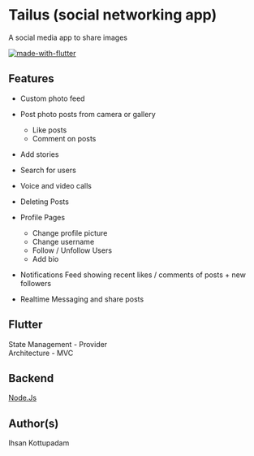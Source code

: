 # Tailus (social networking app)
A social media app to share images

[![made-with-flutter](https://img.shields.io/badge/Made%20with-Flutter-1f425f.svg)](https://flutter.dev/) 


## Features

* Custom photo feed 
 * Post photo posts from camera or gallery
   * Like posts
   * Comment on posts
 * Add stories

 * Search for users
 * Voice and video calls

 * Deleting Posts
 * Profile Pages
   * Change profile picture
   * Change username
   * Follow / Unfollow Users
   * Add bio
 * Notifications Feed showing recent likes / comments of posts + new followers
 * Realtime Messaging and share posts

## Flutter
 State Management - Provider<br>
Architecture - MVC
## Backend
<a href="https://nodejs.org/en/">  Node.Js</a>

## Author(s)
Ihsan Kottupadam